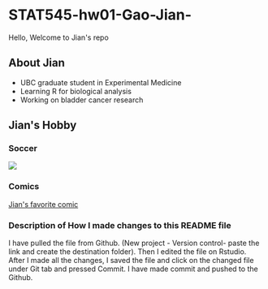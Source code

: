 # STAT545-hw01-Gao-Jian-
Hello, Welcome to Jian's repo 
## About Jian 
- UBC graduate student in Experimental Medicine 
- Learning R for biological analysis 
- Working on bladder cancer research 

## Jian's Hobby 
### Soccer 
![](https://media.giphy.com/media/NWlBEcDW5evFS/giphy.gif)

### Comics 
[Jian's favorite comic](https://en.wikipedia.org/wiki/Avengers_(comics))

### Description of How I made changes to this README file 
I have pulled the file from Github. (New project - Version control- paste the link and create the destination folder). 
Then I edited the file on Rstudio. After I made all the changes, I saved the file and click on the changed file under Git tab and pressed Commit. I have made commit and pushed to the Github. 


